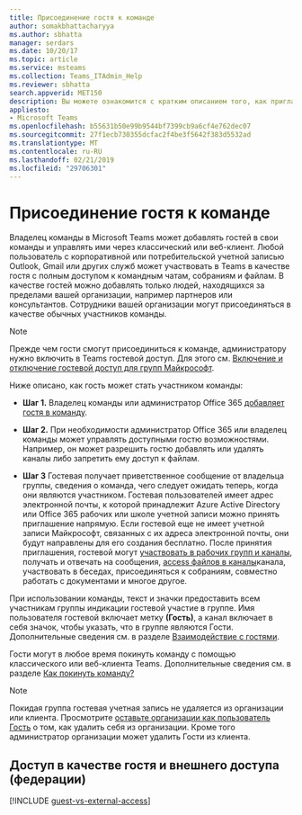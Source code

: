 ```yaml
---
title: Присоединение гостя к команде
author: somakbhattacharyya
ms.author: sbhatta
manager: serdars
ms.date: 10/20/17
ms.topic: article
ms.service: msteams
ms.collection: Teams_ITAdmin_Help
ms.reviewer: sbhatta
search.appverid: MET150
description: Вы можете ознакомится с кратким описанием того, как пригласить гостя присоединиться к команде в Microsoft Teams.
appliesto:
- Microsoft Teams
ms.openlocfilehash: b55631b50e99b9544bf7399cb9a6cf4e762dec07
ms.sourcegitcommit: 27f1ecb730355dcfac2f4be3f5642f383d5532ad
ms.translationtype: MT
ms.contentlocale: ru-RU
ms.lasthandoff: 02/21/2019
ms.locfileid: "29706301"
---
```

<a name="how-a-guest-joins-a-team"></a>Присоединение гостя к команде
========================

Владелец команды в Microsoft Teams может добавлять гостей в свои команды и управлять ими через классический или веб-клиент. Любой пользователь с корпоративной или потребительской учетной записью Outlook, Gmail или других служб может участвовать в Teams в качестве гостя с полным доступом к командным чатам, собраниям и файлам. В качестве гостей можно добавлять только людей, находящихся за пределами вашей организации, например партнеров или консультантов. Сотрудники вашей организации могут присоединяться в качестве обычных участников команды.
  
> [!NOTE]
> Прежде чем гости смогут присоединиться к команде, администратору нужно включить в Teams гостевой доступ. Для этого см. [Включение и отключение гостевой доступ для групп Майкрософт](set-up-guests.md). 
  
Ниже описано, как гость может стать участником команды:

- **Шаг 1.** Владелец команды или администратор Office 365 [добавляет гостя в команду](https://support.office.com/article/add-guests-to-a-team-fccb4fa6-f864-4508-bdde-256e7384a14f).
    
- **Шаг 2.** При необходимости администратор Office 365 или владелец команды может управлять доступными гостю возможностями. Например, он может разрешить гостю добавлять или удалять каналы либо запретить ему доступ к файлам.
    
- **Шаг 3** Гостевая получает приветственное сообщение от владельца группы, сведения о команда, чего следует ожидать теперь, когда они являются участником. Гостевая пользователей имеет адрес электронной почты, к которой принадлежит Azure Active Directory или Office 365 рабочих или школе учетной записи можно принять приглашение напрямую. Если гостевой еще не имеет учетной записи Майкрософт, связанных с их адреса электронной почты, они будут направлены для его создания бесплатно. После принятия приглашения, гостевой могут [участвовать в рабочих групп и каналы](https://support.office.com/article/teams-and-channels-df38ae23-8f85-46d3-b071-cb11b9de5499), получать и отвечать на сообщения, [access файлов в каналы](https://support.office.com/article/access-files-in-channels-c593c78a-27c4-4661-a598-682baa30ca7e)канала, участвовать в беседах, присоединяться к собраниям, совместно работать с документами и многое другое. 
    
При использовании команды, текст и значки предоставить всем участникам группы индикации гостевой участие в группе. Имя пользователя гостевой включает метку **(Гость)**, а канал включает в себя значок, чтобы указать, что в группе являются Гости. Дополнительные сведения см. в разделе [Взаимодействие с гостями](guest-experience.md).
  
Гости могут в любое время покинуть команду с помощью классического или веб-клиента Teams. Дополнительные сведения см. в разделе [Как покинуть команду?](https://support.office.com/article/leave-a-team-e481005d-3ec6-4694-b300-375472ba4076)

> [!NOTE]
> Покидая группа гостевая учетная запись не удаляется из организации или клиента. Просмотрите [оставьте организации как пользователь Гость](https://docs.microsoft.com/azure/active-directory/b2b/leave-the-organization) о том, как удалить себя из организации. Кроме того администратор организации может удалить Гости из клиента.

## <a name="guest-access-vs-external-access-federation"></a>Доступ в качестве гостя и внешнего доступа (федерации)

[!INCLUDE [guest-vs-external-access](includes/guest-vs-external-access.md)]